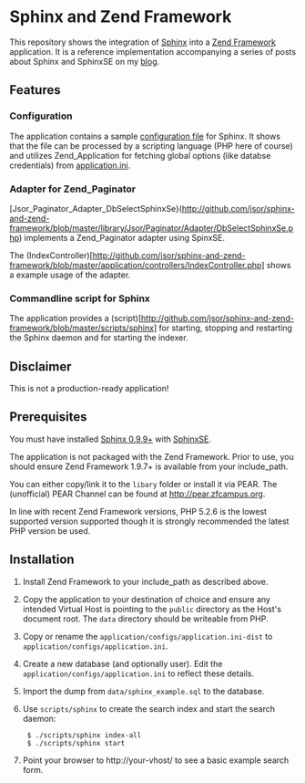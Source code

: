Sphinx and Zend Framework
=========================

This repository shows the integration of [Sphinx](http://sphinxsearch.com) into
a [Zend Framework](http://framework.zend.com) application.
It is a reference implementation accompanying a series of posts about Sphinx and
SphinxSE on my [blog](http://sorgalla.com/serien/schoener-suchen-mit-sphinx/).

Features
--------

### Configuration

The application contains a sample [configuration file](http://github.com/jsor/sphinx-and-zend-framework/blob/master/application/configs/sphinx.conf)
for Sphinx. It shows that the file can be processed by a scripting language (PHP here of course)
and utilizes Zend_Application for fetching global options (like databse credentials) from
[application.ini](http://github.com/jsor/sphinx-and-zend-framework/blob/master/application/configs/application.conf).

### Adapter for Zend_Paginator

[Jsor_Paginator_Adapter_DbSelectSphinxSe}(http://github.com/jsor/sphinx-and-zend-framework/blob/master/library/Jsor/Paginator/Adapter/DbSelectSphinxSe.php)
implements a Zend_Paginator adapter using SpinxSE.

The (IndexController)[http://github.com/jsor/sphinx-and-zend-framework/blob/master/application/controllers/IndexController.php]
shows a example usage of the adapter.

### Commandline script for Sphinx

The application provides a (script)[http://github.com/jsor/sphinx-and-zend-framework/blob/master/scripts/sphinx]
for starting, stopping and restarting the Sphinx daemon and for starting the indexer.

Disclaimer
----------

This is not a production-ready application!

Prerequisites
-------------

You must have installed [Sphinx 0.9.9+](http://sphinxsearch.com) with
[SphinxSE](http://sphinxsearch.com/docs/current.html#sphinxse).

The application is not packaged with the Zend Framework. Prior to use, you should
ensure Zend Framework 1.9.7+ is available from your include_path.

You can either copy/link it to the `libary` folder or install it via PEAR.
The (unofficial) PEAR Channel can be found at <http://pear.zfcampus.org>.

In line with recent Zend Framework versions, PHP 5.2.6 is the lowest supported
version supported though it is strongly recommended the latest PHP version be
used.

Installation
------------

1. Install Zend Framework to your include_path as described above.

2. Copy the application to your destination of choice and ensure any intended
Virtual Host is pointing to the `public` directory as the Host's document
root. The `data` directory should be writeable from PHP.

3. Copy or rename the `application/configs/application.ini-dist` to
`application/configs/application.ini`.

4. Create a new database (and optionally user). Edit the
`application/configs/application.ini` to reflect these details.

5. Import the dump from `data/sphinx_example.sql` to the database.

6. Use `scripts/sphinx` to create the search index and start the search daemon:

        $ ./scripts/sphinx index-all
        $ ./scripts/sphinx start

7. Point your browser to http://your-vhost/ to see a basic example search form.